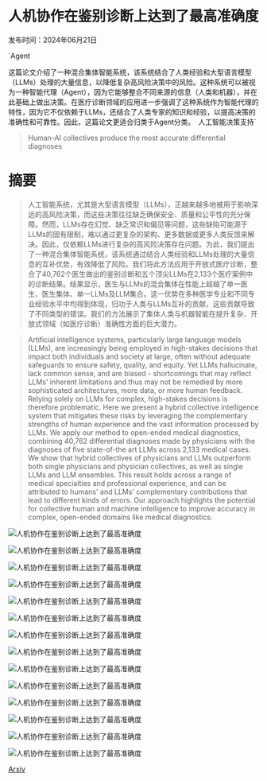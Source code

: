 # 人机协作在鉴别诊断上达到了最高准确度

发布时间：2024年06月21日

`Agent

这篇论文介绍了一种混合集体智能系统，该系统结合了人类经验和大型语言模型（LLMs）处理的大量信息，以降低复杂高风险决策中的风险。这种系统可以被视为一种智能代理（Agent），因为它能够整合不同来源的信息（人类和机器），并在此基础上做出决策。在医疗诊断领域的应用进一步强调了这种系统作为智能代理的特性，因为它不仅依赖于LLMs，还结合了人类专家的知识和经验，以提高决策的准确性和可靠性。因此，这篇论文更适合归类于Agent分类。` `人工智能决策支持`

> Human-AI collectives produce the most accurate differential diagnoses

# 摘要

> 人工智能系统，尤其是大型语言模型（LLMs），正越来越多地被用于影响深远的高风险决策，而这些决策往往缺乏确保安全、质量和公平性的充分保障。然而，LLMs存在幻觉、缺乏常识和偏见等问题，这些缺陷可能源于LLMs的固有限制，难以通过更复杂的架构、更多数据或更多人类反馈来解决。因此，仅依赖LLMs进行复杂的高风险决策存在问题。为此，我们提出了一种混合集体智能系统，该系统通过结合人类经验和LLMs处理的大量信息的互补优势，有效降低了风险。我们将此方法应用于开放式医疗诊断，整合了40,762个医生做出的鉴别诊断和五个顶尖LLMs在2,133个医疗案例中的诊断结果。结果显示，医生与LLMs的混合集体在性能上超越了单一医生、医生集体、单一LLMs及LLM集合。这一优势在多种医学专业和不同专业经验水平中均得到体现，归功于人类与LLMs互补的贡献，这些贡献导致了不同类型的错误。我们的方法展示了集体人类与机器智能在提升复杂、开放式领域（如医疗诊断）准确性方面的巨大潜力。

> Artificial intelligence systems, particularly large language models (LLMs), are increasingly being employed in high-stakes decisions that impact both individuals and society at large, often without adequate safeguards to ensure safety, quality, and equity. Yet LLMs hallucinate, lack common sense, and are biased - shortcomings that may reflect LLMs' inherent limitations and thus may not be remedied by more sophisticated architectures, more data, or more human feedback. Relying solely on LLMs for complex, high-stakes decisions is therefore problematic. Here we present a hybrid collective intelligence system that mitigates these risks by leveraging the complementary strengths of human experience and the vast information processed by LLMs. We apply our method to open-ended medical diagnostics, combining 40,762 differential diagnoses made by physicians with the diagnoses of five state-of-the art LLMs across 2,133 medical cases. We show that hybrid collectives of physicians and LLMs outperform both single physicians and physician collectives, as well as single LLMs and LLM ensembles. This result holds across a range of medical specialties and professional experience, and can be attributed to humans' and LLMs' complementary contributions that lead to different kinds of errors. Our approach highlights the potential for collective human and machine intelligence to improve accuracy in complex, open-ended domains like medical diagnostics.

![人机协作在鉴别诊断上达到了最高准确度](../../../paper_images/2406.14981/LLM_Humans_schema.png)

![人机协作在鉴别诊断上达到了最高准确度](../../../paper_images/2406.14981/acc_metricgrid_weightedLLMs.png)

![人机协作在鉴别诊断上达到了最高准确度](../../../paper_images/2406.14981/acc_metricgrid_weightedLLMsHumans.png)

![人机协作在鉴别诊断上达到了最高准确度](../../../paper_images/2406.14981/complementarity_physicians_LLMs.png)

![人机协作在鉴别诊断上达到了最高准确度](../../../paper_images/2406.14981/x1.png)

![人机协作在鉴别诊断上达到了最高准确度](../../../paper_images/2406.14981/specialties_machine_combos.png)

![人机协作在鉴别诊断上达到了最高准确度](../../../paper_images/2406.14981/percentage_humans_outperformed_annotated.png)

![人机协作在鉴别诊断上达到了最高准确度](../../../paper_images/2406.14981/specialties_machine_hybrid_combos.png)

![人机协作在鉴别诊断上达到了最高准确度](../../../paper_images/2406.14981/acc_metricgrid_weightedLLMsStudents.png)

![人机协作在鉴别诊断上达到了最高准确度](../../../paper_images/2406.14981/complementarity_LLMs_LLMs.png)

![人机协作在鉴别诊断上达到了最高准确度](../../../paper_images/2406.14981/agreement_physicians_LLMs_5x5.png)

![人机协作在鉴别诊断上达到了最高准确度](../../../paper_images/2406.14981/agreement_LLMs_LLMs_5x5ab.png)

![人机协作在鉴别诊断上达到了最高准确度](../../../paper_images/2406.14981/x2.png)

![人机协作在鉴别诊断上达到了最高准确度](../../../paper_images/2406.14981/acc_metricgrid_weighted_vs_no_weights_panel_annotated.png)

[Arxiv](https://arxiv.org/abs/2406.14981)